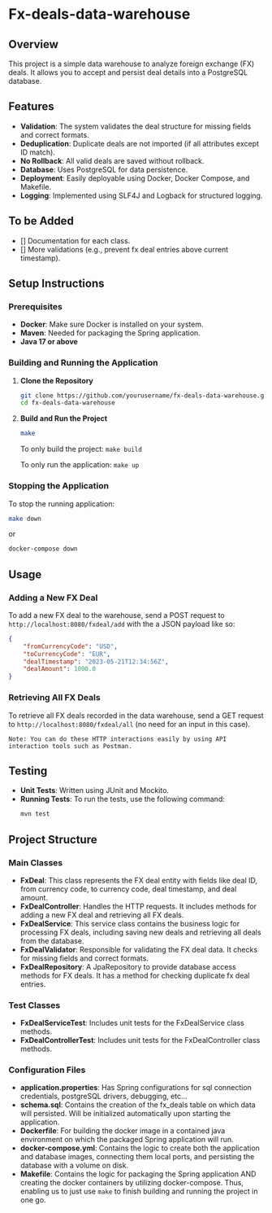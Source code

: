 # Fx-deals-data-warehouse

## Overview
This project is a simple data warehouse to analyze foreign exchange (FX) deals. It allows you to accept and persist deal details into a PostgreSQL database.

## Features
- **Validation**: The system validates the deal structure for missing fields and correct formats.
- **Deduplication**: Duplicate deals are not imported (if all attributes except ID match).
- **No Rollback**: All valid deals are saved without rollback.
- **Database**: Uses PostgreSQL for data persistence.
- **Deployment**: Easily deployable using Docker, Docker Compose, and Makefile.
- **Logging**: Implemented using SLF4J and Logback for structured logging.

## To be Added

- [] Documentation for each class.
- [] More validations (e.g., prevent fx deal entries above current timestamp).

## Setup Instructions

### Prerequisites
- **Docker**: Make sure Docker is installed on your system.
- **Maven**: Needed for packaging the Spring application.
- **Java 17 or above**

### Building and Running the Application

1. **Clone the Repository**
    ```sh
    git clone https://github.com/yourusername/fx-deals-data-warehouse.git
    cd fx-deals-data-warehouse
    ```

2. **Build and Run the Project**
    ```sh
    make
    ```

   To only build the project: ```make build```

   To only run the application: ```make up```

### Stopping the Application
To stop the running application:
```sh
make down
```

or

```sh
docker-compose down
```

## Usage

### Adding a New FX Deal

To add a new FX deal to the warehouse, send a POST request to ```http://localhost:8080/fxdeal/add``` with the a JSON payload like so:

```json
{
    "fromCurrencyCode": "USD",
    "toCurrencyCode": "EUR",
    "dealTimestamp": "2023-05-21T12:34:56Z",
    "dealAmount": 1000.0
}
```


### Retrieving All FX Deals

To retrieve all FX deals recorded in the data warehouse, send a GET request to ```http://localhost:8080/fxdeal/all``` (no need for an input in this case).

```
Note: You can do these HTTP interactions easily by using API interaction tools such as Postman.
```

## Testing

- **Unit Tests**: Written using JUnit and Mockito.
- **Running Tests**: To run the tests, use the following command:
    ```sh
    mvn test
    ```


## Project Structure

### Main Classes

- **FxDeal**: This class represents the FX deal entity with fields like deal ID, from currency code, to currency code, deal timestamp, and deal amount.
- **FxDealController**: Handles the HTTP requests. It includes methods for adding a new FX deal and retrieving all FX deals.
- **FxDealService**: This service class contains the business logic for processing FX deals, including saving new deals and retrieving all deals from the database.
- **FxDealValidator**: Responsible for validating the FX deal data. It checks for missing fields and correct formats.
- **FxDealRepository**: A JpaRepository to provide database access methods for FX deals. It has a method for checking duplicate fx deal entries.

### Test Classes
- **FxDealServiceTest**: Includes unit tests for the FxDealService class methods.
- **FxDealControllerTest**: Includes unit tests for the FxDealController class methods.

### Configuration Files

- **application.properties**: Has Spring configurations for sql connection credentials, postgreSQL drivers, debugging, etc...
- **schema.sql**: Contains the creation of the fx_deals table on which data will persisted. Will be initialized automatically upon starting the application.
- **Dockerfile**: For building the docker image in a contained java environment on which the packaged Spring application will run.
- **docker-compose.yml**: Contains the logic to create both the application and database images, connecting them local ports, and persisting the database with a volume on disk.
- **Makefile**: Contains the logic for packaging the Spring application AND creating the docker containers by utilizing docker-compose. Thus, enabling us to just use ```make``` to finish building and running the project in one go.
